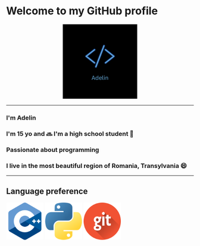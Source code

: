 # Welcome to my GitHub profile
<p align="center">
<img src="Adelin.png" width="200" height="200" /> 
</p>
  
___________________________________________________

### I'm Adelin
### I'm 15 yo and 🔜 I'm a high school student 📖
### Passionate about programming
### I live in the most beautiful region of Romania, Transylvania 😄

___________________________________________________

## Language preference
<img src="c++.png" width="100" height="100" /> <img src="python.png" width="100" height="100" /> <img src="git.png" width="100" height="100" /> 
